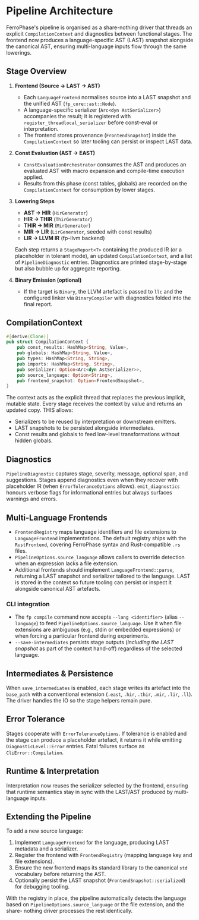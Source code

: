 # Pipeline Architecture

FerroPhase's pipeline is organised as a share-nothing driver that threads an
explicit `CompilationContext` and diagnostics between functional stages. The
frontend now produces a language-specific AST (LAST) snapshot alongside the
canonical AST, ensuring multi-language inputs flow through the same lowerings.

## Stage Overview

1. **Frontend (Source → LAST → AST)**
   - Each `LanguageFrontend` normalises source into a LAST snapshot and the
     unified AST (`fp_core::ast::Node`).
   - A language-specific serializer (`Arc<dyn AstSerializer>`) accompanies the
     result; it is registered with `register_threadlocal_serializer` before
     const-eval or interpretation.
   - The frontend stores provenance (`FrontendSnapshot`) inside the
     `CompilationContext` so later tooling can persist or inspect LAST data.

2. **Const Evaluation (AST → EAST)**
   - `ConstEvaluationOrchestrator` consumes the AST and produces an evaluated
     AST with macro expansion and compile-time execution applied.
   - Results from this phase (const tables, globals) are recorded on the
     `CompilationContext` for consumption by lower stages.

3. **Lowering Steps**
   - **AST → HIR** (`HirGenerator`)
   - **HIR → THIR** (`ThirGenerator`)
   - **THIR → MIR** (`MirGenerator`)
   - **MIR → LIR** (`LirGenerator`, seeded with const results)
   - **LIR → LLVM IR** (fp-llvm backend)

   Each step returns a `StageReport<T>` containing the produced IR (or a
   placeholder in tolerant mode), an updated `CompilationContext`, and a list of
   `PipelineDiagnostic` entries. Diagnostics are printed stage-by-stage but also
   bubble up for aggregate reporting.

4. **Binary Emission (optional)**
   - If the target is `Binary`, the LLVM artefact is passed to `llc` and the
     configured linker via `BinaryCompiler` with diagnostics folded into the
     final report.

## CompilationContext

```rust
#[derive(Clone)]
pub struct CompilationContext {
    pub const_results: HashMap<String, Value>,
    pub globals: HashMap<String, Value>,
    pub types: HashMap<String, String>,
    pub imports: HashMap<String, String>,
    pub serializer: Option<Arc<dyn AstSerializer>>,
    pub source_language: Option<String>,
    pub frontend_snapshot: Option<FrontendSnapshot>,
}
```

The context acts as the explicit thread that replaces the previous implicit,
mutable state. Every stage receives the context by value and returns an updated
copy. THIS allows:

- Serializers to be reused by interpretation or downstream emitters.
- LAST snapshots to be persisted alongside intermediates.
- Const results and globals to feed low-level transformations without hidden
  globals.

## Diagnostics

`PipelineDiagnostic` captures stage, severity, message, optional span, and
suggestions. Stages append diagnostics even when they recover with placeholder
IR (when `ErrorToleranceOptions` allows). `emit_diagnostics` honours verbose
flags for informational entries but always surfaces warnings and errors.

## Multi-Language Frontends

- `FrontendRegistry` maps language identifiers and file extensions to
  `LanguageFrontend` implementations. The default registry ships with the
  `RustFrontend`, covering FerroPhase syntax and Rust-compatible `.rs` files.
- `PipelineOptions.source_language` allows callers to override detection when an
  expression lacks a file extension.
- Additional frontends should implement `LanguageFrontend::parse`, returning a
  LAST snapshot and serializer tailored to the language. LAST is stored in the
  context so future tooling can persist or inspect it alongside canonical AST
  artefacts.

### CLI integration

- The `fp compile` command now accepts `--lang <identifier>` (alias `--language`)
  to feed `PipelineOptions.source_language`. Use it when file extensions are
  ambiguous (e.g., stdin or embedded expressions) or when forcing a particular
  frontend during experiments.
- `--save-intermediates` persists stage outputs (_including the LAST snapshot_
  as part of the context hand-off) regardless of the selected language.

## Intermediates & Persistence

When `save_intermediates` is enabled, each stage writes its artefact into the
`base_path` with a conventional extension (`.east`, `.hir`, `.thir`, `.mir`,
`.lir`, `.ll`). The driver handles the IO so the stage helpers remain pure.

## Error Tolerance

Stages cooperate with `ErrorToleranceOptions`. If tolerance is enabled and the
stage can produce a placeholder artefact, it returns it while emitting
`DiagnosticLevel::Error` entries. Fatal failures surface as `CliError::Compilation`.

## Runtime & Interpretation

Interpretation now reuses the serializer selected by the frontend, ensuring that
runtime semantics stay in sync with the LAST/AST produced by multi-language
inputs.

## Extending the Pipeline

To add a new source language:

1. Implement `LanguageFrontend` for the language, producing LAST metadata and a
   serializer.
2. Register the frontend with `FrontendRegistry` (mapping language key and file
   extensions).
3. Ensure the new frontend maps its standard library to the canonical `std`
   vocabulary before returning the AST.
4. Optionally persist the LAST snapshot (`FrontendSnapshot::serialized`) for
   debugging tooling.

With the registry in place, the pipeline automatically detects the language
based on `PipelineOptions.source_language` or the file extension, and the share-
 nothing driver processes the rest identically.

